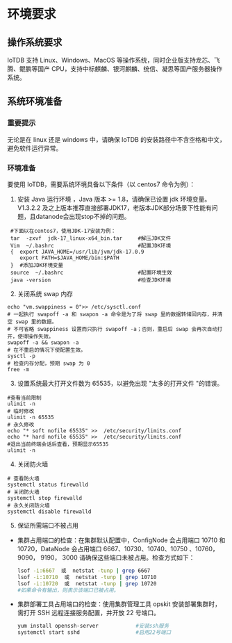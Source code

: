 <!--

    Licensed to the Apache Software Foundation (ASF) under one
    or more contributor license agreements.  See the NOTICE file
    distributed with this work for additional information
    regarding copyright ownership.  The ASF licenses this file
    to you under the Apache License, Version 2.0 (the
    "License"); you may not use this file except in compliance
    with the License.  You may obtain a copy of the License at
    
        http://www.apache.org/licenses/LICENSE-2.0
    
    Unless required by applicable law or agreed to in writing,
    software distributed under the License is distributed on an
    "AS IS" BASIS, WITHOUT WARRANTIES OR CONDITIONS OF ANY
    KIND, either express or implied.  See the License for the
    specific language governing permissions and limitations
    under the License.

-->
# 环境要求

## 操作系统要求

IoTDB 支持 Linux、Windows、MacOS 等操作系统，同时企业版支持龙芯、飞腾、鲲鹏等国产 CPU，支持中标麒麟、银河麒麟、统信、凝思等国产服务器操作系统。



## 系统环境准备

### 重要提示

无论是在 linux 还是 windows 中，请确保 IoTDB 的安装路径中不含空格和中文，避免软件运行异常。



### 环境准备

要使用 IoTDB，需要系统环境具备以下条件（以 centos7 命令为例）：

1. 安装 Java 运行环境 ，Java 版本 >= 1.8，请确保已设置 jdk 环境变量。 V1.3.2.2 及之上版本推荐直接部署JDK17，老版本JDK部分场景下性能有问题，且datanode会出现stop不掉的问题。

```shell
 #下面以在centos7，使用JDK-17安装为例：
 tar  -zxvf  jdk-17_linux-x64_bin.tar     #解压JDK文件
 Vim  ~/.bashrc                           #配置JDK环境
 {  export JAVA_HOME=/usr/lib/jvm/jdk-17.0.9
    export PATH=$JAVA_HOME/bin:$PATH     
 }  #添加JDK环境变量
 source  ~/.bashrc                        #配置环境生效
 java -version                            #检查JDK环境
```

2. 关闭系统 swap 内存

```shell
echo "vm.swappiness = 0">> /etc/sysctl.conf
# 一起执行 swapoff -a 和 swapon -a 命令是为了将 swap 里的数据转储回内存，并清空 swap 里的数据。
# 不可省略 swappiness 设置而只执行 swapoff -a；否则，重启后 swap 会再次自动打开，使得操作失效。
swapoff -a && swapon -a
# 在不重启的情况下使配置生效。
sysctl -p
# 检查内存分配，预期 swap 为 0
free -m
```

3. 设置系统最大打开文件数为 65535，以避免出现 "太多的打开文件 "的错误。

```shell
#查看当前限制
ulimit -n
# 临时修改
ulimit -n 65535
# 永久修改
echo "* soft nofile 65535" >>  /etc/security/limits.conf
echo "* hard nofile 65535" >>  /etc/security/limits.conf
#退出当前终端会话后查看，预期显示65535
ulimit -n
```

4. 关闭防火墙

```shell
# 查看防火墙
systemctl status firewalld
# 关闭防火墙
systemctl stop firewalld
# 永久关闭防火墙
systemctl disable firewalld
```

5. 保证所需端口不被占用

- 集群占用端口的检查：在集群默认配置中，ConfigNode 会占用端口 10710 和 10720，DataNode 会占用端口 6667、10730、10740、10750 、10760，9090， 9190， 3000 请确保这些端口未被占用。检查方式如下：

     ```Bash
     lsof -i:6667  或  netstat -tunp | grep 6667
     lsof -i:10710  或  netstat -tunp | grep 10710
     lsof -i:10720  或  netstat -tunp | grep 10720
     #如果命令有输出，则表示该端口已被占用。
     ```

- 集群部署工具占用端口的检查：使用集群管理工具 opskit 安装部署集群时，需打开 SSH 远程连接服务配置，并开放 22 号端口。

     ```Bash
     yum install openssh-server            #安装ssh服务
     systemctl start sshd                  #启用22号端口           
     ```

